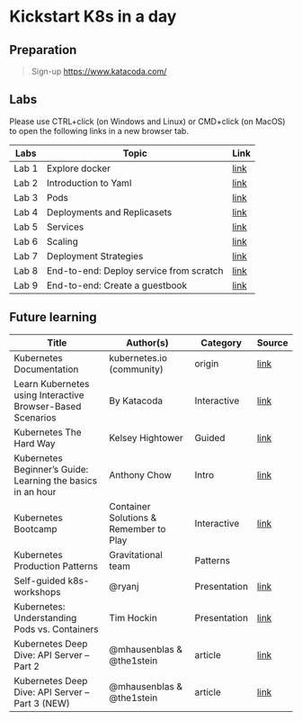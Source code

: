 # Kickstart K8s in a day

## Preparation
> Sign-up https://www.katacoda.com/

## Labs
Please use CTRL+click (on Windows and Linux) or CMD+click (on MacOS) to open the following links in a new browser tab.

| Labs  | Topic           | Link  |
| ----- |-------------| -----|
| Lab 1 | Explore docker | [link](labs/lab1:docker.md) |
| Lab 2 | Introduction to Yaml | [link](https://yaml-online-parser.appspot.com/) |
| Lab 3 | Pods      |    [link](labs/lab3:pods.md) |
| Lab 4 | Deployments and Replicasets |    [link](labs/lab4:deployment.md) |
| Lab 5 | Services      |    [link](labs/lab5:services.md) |
| Lab 6 | Scaling      |    [link](labs/lab6:scaling.md) |
| Lab 7 | Deployment Strategies      |    [link](labs/lab7:deployment-strategies.md) |
| Lab 8 | End-to-end: Deploy service from scratch |    [link](https://www.katacoda.com/courses/kubernetes/deploy-service-from-source) |
| Lab 9 | End-to-end: Create a guestbook |    [link](https://github.com/kubernetes/examples/tree/master/guestbook-go) |

## Future learning
| Title | Author(s) | Category | Source |
| ----- | --------- | -------- | ------ |
| Kubernetes Documentation|kubernetes.io (community) | origin | [link](https://kubernetes.io/docs/home/)|
| Learn Kubernetes using Interactive Browser-Based Scenarios | By Katacoda | Interactive | [link](https://www.katacoda.com/courses/kubernetes) |
| Kubernetes The Hard Way | Kelsey Hightower | Guided | [link](https://github.com/kelseyhightower/kubernetes-the-hard-way)|
| Kubernetes Beginner’s Guide: Learning the basics in an hour | Anthony Chow | Intro | [link](https://www.weave.works/kubernetes-beginners-guide/) |
| Kubernetes Bootcamp | Container Solutions & Remember to Play | Interactive | [link](https://kubernetesbootcamp.github.io/kubernetes-bootcamp/) |
| Kubernetes Production Patterns | Gravitational team | Patterns |  | [link](https://github.com/gravitational/workshop/blob/master/k8sprod.md) |
| Self-guided k8s-workshops | @ryanj  | Presentation | [link](bit.ly/k8s-workshops ) |
| Kubernetes: Understanding Pods vs. Containers | Tim Hockin | Presentation | [link](https://speakerdeck.com/thockin/kubernetes-understanding-pods-vs-containers) |
| Kubernetes Deep Dive: API Server – Part 2  | @mhausenblas & @the1stein  | article | [link](https://blog.openshift.com/kubernetes-deep-dive-api-server-part-2/) |
| Kubernetes Deep Dive: API Server – Part 3 (NEW) | @mhausenblas & @the1stein  | article | [link](https://blog.openshift.com/kubernetes-deep-dive-api-server-part-3a/) |